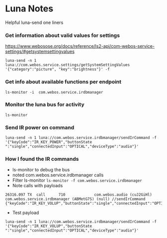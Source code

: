 # Luna Notes

Helpful luna-send one liners

### Get information about valid values for settings
https://www.webosose.org/docs/reference/ls2-api/com-webos-service-settings/#getsystemsettingvalues

```luna-send -n 1 luna://com.webos.service.settings/getSystemSettingValues '{"category":"picture", "key":"brightness"}' -f```

### Get info about available functions per endpoint
``` ls-monitor -i  com.webos.service.irdbmanager ```

### Monitor the luna bus for activity
``` ls-monitor ```

### Send IR power on command
```
luna-send -n 1 luna://com.webos.service.irdbmanager/sendIrCommand -f '{"keyCode":"IR_KEY_POWER","buttonState
":"single","connectedInput":"OPTICAL","deviceType":"audio"}'
```

### How I found the IR commands
- ls-monitor to debug the bus
- noted com.webos.service.irdbmanager calls
- Filter ls-monitor ```ls-monitor -f com.webos.service.irdbmanager```
- Note calls with payloads

```
26316.097 TX  call      710             com.webos.audio (cuJ2GiHl)      com.webos.service.irdbmanager (ABMetG7S) (null) //sendIrCommand  {"keyCode":"IR_KEY_VOLUP","buttonState":"single","connectedInput":"OPTICAL","deviceType":"audio"}
```

- Test payload
```
luna-send -n 1 luna://com.webos.service.irdbmanager/sendIrCommand -f '{"keyCode":"IR_KEY_VOLUP","buttonState
":"single","connectedInput":"OPTICAL","deviceType":"audio"}'
```
